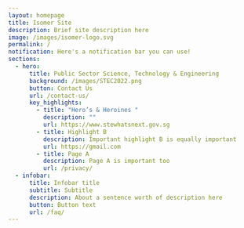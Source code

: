 ```yaml
---
layout: homepage
title: Isomer Site
description: Brief site description here
image: /images/isomer-logo.svg
permalink: /
notification: Here's a notification bar you can use!
sections:
  - hero:
      title: Public Sector Science, Technology & Engineering
      background: /images/STEC2022.png
      button: Contact Us
      url: /contact-us/
      key_highlights:
        - title: "Hero’s & Heroines "
          description: ""
          url: https://www.stewhatsnext.gov.sg
        - title: Highlight B
          description: Important highlight B is equally important
          url: https://gmail.com
        - title: Page A
          description: Page A is important too
          url: /privacy/
  - infobar:
      title: Infobar title
      subtitle: Subtitle
      description: About a sentence worth of description here
      button: Button text
      url: /faq/
---
```


